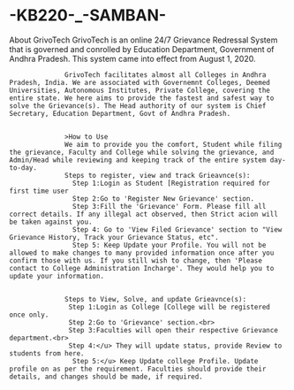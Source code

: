 # -KB220-_-SAMBAN-

About GrivoTech
                GrivoTech is an online 24/7 Grievance Redressal System that is governed and conrolled by Education Department, Government of Andhra Pradesh. This system came into effect from August 1, 2020.
                  
                  GrivoTech facilitates almost all Colleges in Andhra Pradesh, India. We are associated with Governemnt Colleges, Deemed Universities, Autonomous Institutes, Private College, covering the entire state. We here aims to provide the fastest and safest way to solve the Grievance(s). The Head authority of our system is Chief Secretary, Education Department, Govt of Andhra Pradesh.
                  
                  
                  >How to Use
                  We aim to provide you the comfort, Student while filing the grievance, Faculty and College while solving the grievance, and Admin/Head while reviewing and keeping track of the entire system day-to-day.
                  Steps to register, view and track Grieavnce(s):
                    Step 1:Login as Student [Registration required for first time user
                    Step 2:Go to 'Register New Grievance' section.
                    Step 3:Fill the 'Grievance' Form. Please fill all correct details. If any illegal act observed, then Strict acion will be taken against you. 
                    Step 4: Go to 'View Filed Grievance' section to "View Grievance History, Track your Grievance Status, etc".
                    Step 5: Keep Update your Profile. You will not be allowed to make changes to many provided information once after you confirm those with us. If you still wish to change, then 'Please contact to College Administration Incharge'. They would help you to update your information.
                  
                  
                  Steps to View, Solve, and update Grieavnce(s):
                   Step 1:Login as College [College will be registered once only.
                   Step 2:Go to 'Grievance' section.<br>
                   Step 3:Faculties will open their respective Grievance department.<br>
                   Step 4:</u> They will update status, provide Review to students from here.
                    Step 5:</u> Keep Update college Profile. Update profile on as per the requirement. Faculties should provide their details, and changes should be made, if required.
                
